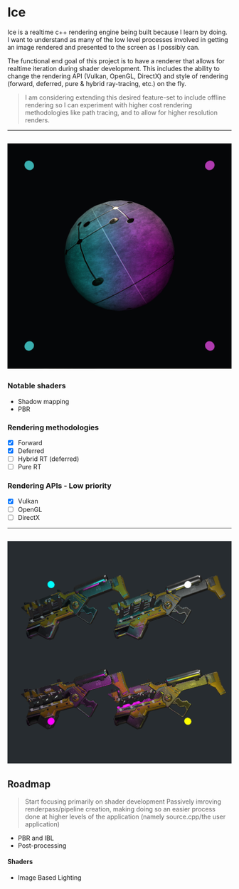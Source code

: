 # Ice

Ice is a realtime c++ rendering engine being built because I learn by doing.  
I want to understand as many of the low level processes involved in getting an image rendered and presented to the screen as I possibly can.

The functional end goal of this project is to have a renderer that allows for realtime iteration during shader development. This includes the ability to change the rendering API (Vulkan, OpenGL, DirectX) and style of rendering (forward, deferred, pure & hybrid ray-tracing, etc.) on the fly.
> I am considering extending this desired feature-set to include offline rendering so I can experiment with higher cost rendering methodologies like path tracing, and to allow for higher resolution renders.

---
![](images/PBRTextured.PNG)
---

### Notable shaders
- Shadow mapping
- PBR

### Rendering methodologies
- [x] Forward
- [x] Deferred
- [ ] Hybrid RT (deferred)
- [ ] Pure RT

### Rendering APIs - Low priority
- [x] Vulkan
- [ ] OpenGL
- [ ] DirectX

---
![](images/Guns.PNG)
---

## Roadmap
> Start focusing primarily on shader development
> Passively imroving renderpass/pipeline creation, making doing so an easier process done at higher levels of the application (namely source.cpp/the user application)
- PBR and IBL
- Post-processing

#### Shaders
- Image Based Lighting
